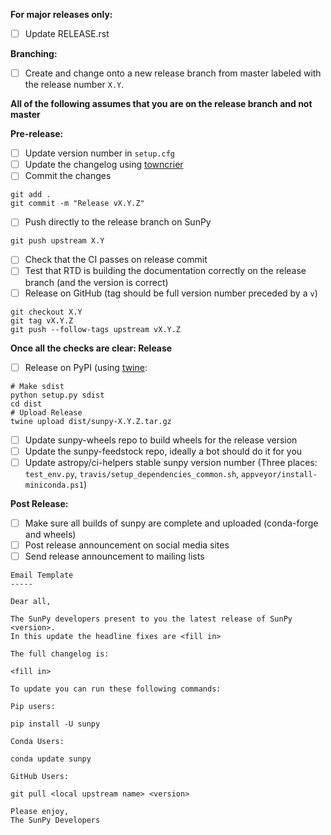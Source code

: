**For major releases only:**
- [ ] Update RELEASE.rst

**Branching:**
- [ ] Create and change onto a new release branch from master labeled with the release number ```X.Y```.

**All of the following assumes that you are on the release branch and not master**

**Pre-release:**
- [ ] Update version number in `setup.cfg`
- [ ] Update the changelog using [towncrier](https://pypi.org/project/towncrier/)
- [ ] Commit the changes
```
git add .
git commit -m "Release vX.Y.Z"
```
- [ ] Push directly to the release branch on SunPy
```
git push upstream X.Y
```
- [ ] Check that the CI passes on release commit
- [ ] Test that RTD is building the documentation correctly on the release branch (and the version is correct)
- [ ] Release on GitHub (tag should be full version number preceded by a `v`)
```
git checkout X.Y
git tag vX.Y.Z
git push --follow-tags upstream vX.Y.Z
```

**Once all the checks are clear: Release**
- [ ] Release on PyPI (using [twine](https://pypi.org/project/twine/):
```
# Make sdist
python setup.py sdist
cd dist
# Upload Release
twine upload dist/sunpy-X.Y.Z.tar.gz
```
- [ ] Update sunpy-wheels repo to build wheels for the release version
- [ ] Update the sunpy-feedstock repo, ideally a bot should do it for you
- [ ] Update astropy/ci-helpers stable sunpy version number (Three places: `test_env.py`, `travis/setup_dependencies_common.sh`, `appveyor/install-miniconda.ps1`)

**Post Release:**
- [ ] Make sure all builds of sunpy are complete and uploaded (conda-forge and wheels)
- [ ] Post release announcement on social media sites
- [ ] Send release announcement to mailing lists
``` 
Email Template
-----

Dear all,

The SunPy developers present to you the latest release of SunPy <version>.
In this update the headline fixes are <fill in>

The full changelog is:

<fill in>

To update you can run these following commands:

Pip users:

pip install -U sunpy

Conda Users:

conda update sunpy

GitHub Users:

git pull <local upstream name> <version>

Please enjoy,
The SunPy Developers
```
